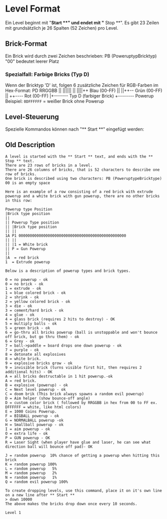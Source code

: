 # Level Format

Ein Level beginnt mit "**Start \**" und endet mit "** Stop **".
Es gibt 23 Zeilen mit grundsätzlich je 26 Spalten (52 Zeichen) pro Level.

## Brick-Format

Ein Brick wird durch zwei Zeichen beschrieben:
PB (PoweruptypBricktyp)
"00" bedeutet leerer Platz

### Spezialfall: Farbige Bricks (Typ D)

Wenn der Bricktyp 'D' ist, folgen 6 zusätzliche Zeichen für RGB-Farben im Hex-Format:
PD RRGGBB || |||||| || ||||++ Blau (00-FF) || ||++-- Grün (00-FF) || ++---- Rot (00-FF) |+------- Typ D (farbiger Brick) +-------- Powerup
Beispiel: `0DFFFFFF` = weißer Brick ohne Powerup

## Level-Steuerung

Spezielle Kommandos können nach "** Start **" eingefügt werden:

## Old Description

```text
A level is started with the ** Start ** text, and ends with the ** Stop ** text.
There are 23 rows of bricks in a level.
There are 26 columns of bricks, that is 52 characters to describe one row of bricks.
One brick is described using two characters: PB (PoweruptypeBricktype)
00 is an empty space

Here is an example of a row consisting of a red brick with extrude powerup and a white brick with gun powerup, there are no other bricks in this row:

Powerup type Position
|Brick type position
||
|| Powerup Type position
|| |Brick type position
|| ||
1A P1 000000000000000000000000000000000000000000000000
|| ||
|| |1 = White brick
|| P = Gun Powerup
||
|A  = red brick
1  = Extrude powerup

Below is a description of powerup types and brick types.

0 = no powerup - ok
0 = no brick - ok
1 = extrude - ok
1 = blue colored brick - ok
2 = shrink - ok
2 = yellow colored brick - ok
3 = die - ok
3 = cement/hard brick - ok
4 = glue - ok
4 = glass brick (requires 2 hits to destroy) - OK
5 = multiply balls - ok
5 = green brick - ok
6 = go-thru all bricks powerup (ball is unstoppable and won't bounce off brick, but go thru them) - ok
6 = Grey - ok
7 = ball->paddle = board drops one down powerup - ok
7 = purple - ok
8 = detonate all explosives
8 = white brick.
9 = explosive bricks grow - ok
9 = invisible brick (turns visible first hit, then requires 2 additional hits) - OK
A = all bricks destructable in 1 hit powerup.-ok
A = red brick.
B = explosive (powerup) - ok
C = Next level powerup - ok
C = doom brik (This brick always spawns a random evil powerup)
D = Aim helper (show bounce-off angle)
D = custom color brick ( followed by RRGGBB in hex from 00 to FF ex. DFFFFFF = white, like html colors)
E = 1000 Coins Powerup.
F = BIGBALL powerup - ok
G = NORMALBALL powerup -ok
H = Smallball powerup - ok
I = aim powerup - ok
O = extra life - ok
P = GUN powerup - OK
R = Laser Sight (when player have glue and laser, he can see what direction ball will bounce off pad)- OK

J = random powerup  10% chance of getting a powerup when hitting this brick
K = random powerup 100%
L = random powerup   5%
M = random powerup   2%
N = random powerup   1%
Q = random evil powerup 100%

To create dropping levels, use this command, place it on it's own line on a new line after ** Start **
> down 10000
The above makes the bricks drop down once every 10 seconds.

Level 1
```
